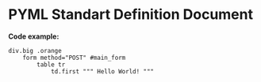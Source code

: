 # PYML Standart Definition Document

**Code example:**

    div.big .orange
        form method="POST" #main_form
            table tr
                td.first """ Hello World! """
